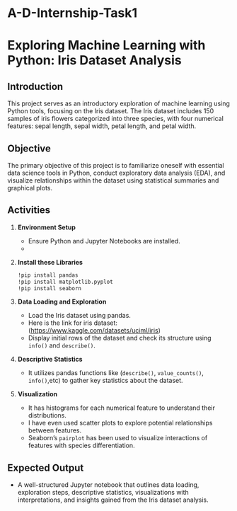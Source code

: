 # A-D-Internship-Task1
# Exploring Machine Learning with Python: Iris Dataset Analysis

## Introduction
This project serves as an introductory exploration of machine learning using Python tools, focusing on the Iris dataset. The Iris dataset includes 150 samples of iris flowers categorized into three species, with four numerical features: sepal length, sepal width, petal length, and petal width.

## Objective
The primary objective of this project is to familiarize oneself with essential data science tools in Python, conduct exploratory data analysis (EDA), and visualize relationships within the dataset using statistical summaries and graphical plots.

## Activities
1. **Environment Setup**
   - Ensure Python and Jupyter Notebooks are installed.
   - 
2. **Install these Libraries**
   ```sh
   !pip install pandas
   !pip install matplotlib.pyplot
   !pip install seaborn
   ```

2. **Data Loading and Exploration**
   - Load the Iris dataset using pandas.
   - Here is the link for iris dataset: (https://www.kaggle.com/datasets/uciml/iris)
   - Display initial rows of the dataset and check its structure using `info()` and `describe()`.

3. **Descriptive Statistics**
   - It utilizes pandas functions like (`describe()`, `value_counts()`, `info()`,etc) to gather key statistics about the dataset.
   
4. **Visualization**
   - It has histograms for each numerical feature to understand their distributions.
   - I have even used scatter plots to explore potential relationships between features.
   - Seaborn’s `pairplot` has been used to visualize interactions of features with species differentiation.


## Expected Output
- A well-structured Jupyter notebook that outlines data loading, exploration steps, descriptive statistics, visualizations with interpretations, and insights gained from the Iris dataset analysis.

